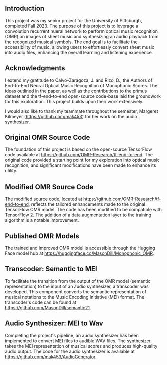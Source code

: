 <h2>Introduction</h2>
  <p>This project was my senior project for the University of Pittsburgh, completed Fall 2023. The purpose of this project is to leverage a convolution recurrent nueral network to perform optical music recognition (OMR) on images of sheet music and synthesizing an audio playback from the recognized musical symbols. The end goal is to facilitate the accessibility of music, allowing users to effortlessly convert sheet music into audio files, enhancing the overall learning and listening experience.
  </p>
<h2>Acknowledgments</h2>
  <p>I extend my gratitude to Calvo-Zaragoza, J. and Rizo, D., the Authors of End-to-End Neural Optical Music Recognition of Monophonic Scores. The ideas outlined in the paper, as well as the contributions to the primus dataset and the tf-end-to-end open-source code-base laid the groundwork for this exploration. This project builds upon their work extensively.</p>
  <p>I would also like to thank my teammate throughout the semester, Margeret Kilmeyer (<a href=https://github.com/mak453>https://github.com/mak453</a>) for her work on the audio synthesizer. </p>
<h2>Original OMR Source Code</h2>
  <p>The foundation of this project is based on the open-source TensorFlow code available at <a href="https://github.com/OMR-Research/tf-end-to-end">https://github.com/OMR-Research/tf-end-to-end</a>. The original code provided a starting point for my exploration into optical music recognition, and significant modifications have been made to enhance its utility.</p>
  <h2>Modified OMR Source Code</h2>
  <p>The modified source code, located at <a href="https://github.com/OMR-Research/tf-end-to-end">https://github.com/OMR-Research/tf-end-to-end</a>, reflects the tailored enhancements made to the original TensorFlow OMR model. The code has been modified to be compatible with TensorFlow 2. The addition of a data augmentation layer to the training algorithm is a notable improvement.</p>
 <h2>Published OMR Models</h2>
  <p>The trained and improved OMR model is accessible through the Hugging Face model hub at <a href="https://huggingface.co/MasonDill/Monophonic_OMR">https://huggingface.co/MasonDill/Monophonic_OMR</a>.</p>
  <h2>Transcoder: Semantic to MEI</h2>
  <p>To facilitate the transition from the output of the OMR model (semantic representation) to the input of an audio synthesizer, a transcoder was developed. This component converts the semantic representation of musical notations to the Music Encoding Initiative (MEI) format. The transcoder's code can be found at <a href="https://github.com/MasonDill/semantic21">https://github.com/MasonDill/semantic21</a>.</p>

  <h2>Audio Synthesizer: MEI to Wav</h2>
  <p>Completing the project's pipeline, an audio synthesizer has been implemented to convert MEI files to audible WAV files. The synthesizer takes the MEI representation of musical scores and produces high-quality audio output. The code for the audio synthesizer is available at <a href="https://github.com/mak453/AudioGenerator">https://github.com/mak453/AudioGenerator</a>.</p>
